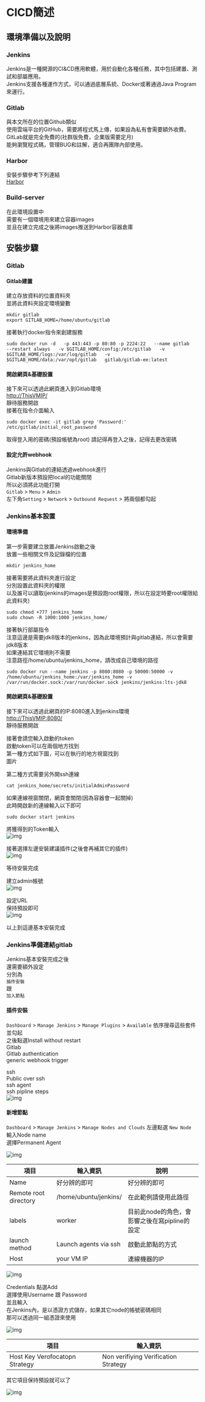# CICD簡述  

## 環境準備以及說明  

### Jenkins  
Jenkins是一種開源的CI&CD應用軟體，用於自動化各種任務，其中包括建置、測試和部屬應用。    
Jenkins支援各種運作方式，可以通過底層系統、Docker或著通過Java Program來運行。  


### Gitlab  
與本文所在的位置Github類似   
使用雲端平台的GitHub，需要將程式馬上傳，如果設為私有會需要額外收費。  
GitLab就是完全免費的(社群版免費，企業版需要定月)  
能夠瀏覽程式碼，管理BUG和註解，適合再團隊內部使用。  

### Harbor  
安裝步驟參考下列連結  
[Harbor](https://github.com/ReSin-Yan/Kubernetes-Opensource-Project/tree/main/Harbor "link")  

### Build-server  
在此環境設置中  
需要有一個環境用來建立容器images    
並且在建立完成之後將images推送到Harbor容器倉庫  

## 安裝步驟  

### Gitlab  

#### Gitlab建置   

建立存放資料的位置資料夾  
並將此資料夾設定環境變數  
```
mkdir gitlab
export GITLAB_HOME=/home/ubuntu/gitlab
```

接著執行docker指令來創建服務
```
sudo docker run -d   -p 443:443 -p 80:80 -p 2224:22   --name gitlab   --restart always   -v $GITLAB_HOME/config:/etc/gitlab   -v $GITLAB_HOME/logs:/var/log/gitlab   -v $GITLAB_HOME/data:/var/opt/gitlab   gitlab/gitlab-ee:latest
```

#### 開啟網頁&基礎設置  
接下來可以透過此網頁進入到Gitlab環境  
<http://ThisVMIP/>  
靜待服務開啟  
接著在指令介面輸入  
```
sudo docker exec -it gitlab grep 'Password:' /etc/gitlab/initial_root_password
```
取得登入用的密碼(預設帳號為root)
請記得再登入之後，記得去更改密碼  


#### 設定允許webhook  
Jenkins與Gitlab的連結透過webhook進行  
Gitlab新版本預設把local的功能關閉  
所以必須將此功能打開  
`Gitlab` > `Menu` > `Admin`  
左下角`Setting` > `Network` > `Outbound Request` > 將兩個都勾起  

### Jenkins基本設置    

#### 環境準備  
第一步需要建立放置Jenkins啟動之後  
放置一些相關文件及記錄檔的位置  
```
mkdir jenkins_home
```

接著需要將此資料夾進行設定  
分別設置此資料夾的權限  
以及誰可以讀取(jenkins的images是預設跑root權限，所以在設定時要root權限給此資料夾)  
```
sudo chmod +777 jenkins_home
sudo chown -R 1000:1000 jenkins_home/
```

接著執行部屬指令  
注意這邊是需要jdk8版本的jenkins，因為此環境預計與gitlab連結，所以會需要jdk8版本  
如果連結其它環境則不需要  
注意路徑/home/ubuntu/jenkins_home，請改成自己環境的路徑  
  
```
sudo docker run --name jenkins -p 8080:8080 -p 50000:50000 -v /home/ubuntu/jenkins_home:/var/jenkins_home -v /var/run/docker.sock:/var/run/docker.sock jenkins/jenkins:lts-jdk8
```
#### 開啟網頁&基礎設置  
接下來可以透過此網頁的IP:8080進入到jenkins環境  
<http://ThisVMIP:8080/>  
靜待服務開啟  

接著會請您輸入啟動的token  
啟動token可以在兩個地方找到  
第一種方式如下圖，可以在執行的地方視窗找到  
圖片  

第二種方式需要另外開ssh連線  
```
cat jenkins_home/secrets/initialAdminPassword
```

如果連線視窗關閉，網頁會關閉(因為容器會一起關掉)  
此時開啟新的連線輸入以下即可  
```
sudo docker start jenkins
```

將獲得到的Token輸入  
![img](https://github.com/ReSin-Yan/Kubernetes-Opensource-Project/blob/main/CICD/Jenkins/cicd/input%20token.PNG)   

接著選擇左邊安裝建議插件(之後會再補其它的插件)  
![img](https://github.com/ReSin-Yan/Kubernetes-Opensource-Project/blob/main/CICD/Jenkins/cicd/install%20suggested%20plugin.PNG)   

等待安裝完成

建立admin帳號  
![img](https://github.com/ReSin-Yan/Kubernetes-Opensource-Project/blob/main/CICD/Jenkins/cicd/creat%20admin.PNG)   

設定URL  
保持預設即可  
![img](https://github.com/ReSin-Yan/Kubernetes-Opensource-Project/blob/main/CICD/Jenkins/cicd/set%20URL.PNG)   

以上到這邊基本安裝完成  

### Jenkins準備連結gitlab  

Jenkins基本安裝完成之後  
還需要額外設定  
分別為  
`插件安裝`  
跟  
`加入節點`


#### 插件安裝  

`Dashboard` >  `Manage Jenkins` > `Manage Plugins` > `Available`
依序搜尋這些套件並勾起  
之後點選Install without restart  
Gitlab  
Gitlab authentication  
generic webhook trigger  

ssh  
Public over ssh  
ssh agent  
ssh pipline steps  
![img](https://github.com/ReSin-Yan/Kubernetes-Opensource-Project/blob/main/CICD/Jenkins/cicd/plugin.PNG)   

#### 新增節點

`Dashboard` >  `Manage Jenkins` > `Manage Nodes and Clouds` 左邊點選 `New Node`  
輸入Node name  
選擇Permanent Agent  

![img](https://github.com/ReSin-Yan/Kubernetes-Opensource-Project/blob/main/CICD/Jenkins/cicd/addnode1.PNG)   



 | 項目 | 輸入資訊 | 說明 | 
|-------|-------|-------| 
| Name | 好分辨的即可 | 好分辨的即可 |
| Remote root directory | /home/ubuntu/jenkins/ | 在此範例請使用此路徑 |
| labels | worker | 目前此node的角色，會影響之後在寫pipline的設定 |
| launch method | Launch agents via ssh | 啟動此節點的方式 |
| Host | your VM IP | 連線機器的IP |

![img](https://github.com/ReSin-Yan/Kubernetes-Opensource-Project/blob/main/CICD/Jenkins/cicd/addnode2.PNG)   


Credentials 點選Add  
選擇使用Username 跟 Password  
並且輸入  
在Jenkins內，是以憑證方式儲存，如果其它node的帳號密碼相同  
那可以透過同一組憑證來使用  

![img](https://github.com/ReSin-Yan/Kubernetes-Opensource-Project/blob/main/CICD/Jenkins/cicd/addnode4.PNG)   



 | 項目 | 輸入資訊 | 
|-------|-------|
| Host Key Verofocatopn Strategy | Non verifiying Verification Strategy |

其它項目保持預設就可以了  

![img](https://github.com/ReSin-Yan/Kubernetes-Opensource-Project/blob/main/CICD/Jenkins/cicd/addnode3.PNG)   

